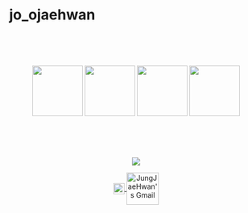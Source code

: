 # jo_ojaehwan

<br>
<br>
<br>
 <!-- Display img -->
<p align="center">
  <img src="https://media3.giphy.com/media/ln7z2eWriiQAllfVcn/200w.webp" width="100">
  <img src="https://i.giphy.com/media/LMt9638dO8dftAjtco/200.webp" width="100">
  <img src="https://i.giphy.com/media/KzJkzjggfGN5Py6nkT/200.webp" width="100">
  <img src="https://i.giphy.com/media/IdyAQJVN2kVPNUrojM/200.webp" width="100">
  <br>
  <br>
</p>
<br>
<br>

<!-- Github stats -->
<p align="center">
  <img src="https://github-readme-stats.vercel.app/api?username=JaeHwanJung95&show_icons=true&theme=buefy&hide=issues&count_private=true&include_all_commits=true">

  <!-- Top Langs -->
  <!-- <img src="https://github-readme-stats.vercel.app/api/top-langs/?username=JaeHwanJung95&layout=compact&theme=buefy"> -->
</p>

<!-- Badge -->
<p align="center">
    <a href="https://www.instagram.com/jo_ojaehwan/" color="transparent">
    <img align="center" alt="JungJaeHwan's Instagram" width="22px" src="https://raw.githubusercontent.com/hussainweb/hussainweb/main/icons/instagram.png" />
    </a>
    <a href="mailto:mashimaro9512@gmail.com">
    <img align="center" alt="JungJaeHwan's Gmail" width="64px" src="https://img.shields.io/badge/Gmail-c14438?style=flat-square&logo=Gmail&logoColor=white&link=mailto:mashimaro9512@gmail.com">
    </a>
</p>
